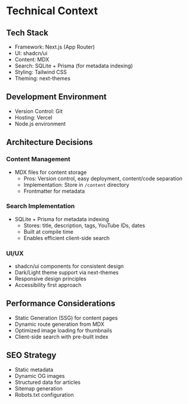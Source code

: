 # Technical Context

## Tech Stack
- Framework: Next.js (App Router)
- UI: shadcn/ui
- Content: MDX
- Search: SQLite + Prisma (for metadata indexing)
- Styling: Tailwind CSS
- Theming: next-themes

## Development Environment
- Version Control: Git
- Hosting: Vercel
- Node.js environment

## Architecture Decisions

### Content Management
- MDX files for content storage
  - Pros: Version control, easy deployment, content/code separation
  - Implementation: Store in `/content` directory
  - Frontmatter for metadata

### Search Implementation
- SQLite + Prisma for metadata indexing
  - Stores: title, description, tags, YouTube IDs, dates
  - Built at compile time
  - Enables efficient client-side search

### UI/UX
- shadcn/ui components for consistent design
- Dark/Light theme support via next-themes
- Responsive design principles
- Accessibility first approach

## Performance Considerations
- Static Generation (SSG) for content pages
- Dynamic route generation from MDX
- Optimized image loading for thumbnails
- Client-side search with pre-built index

## SEO Strategy
- Static metadata
- Dynamic OG images
- Structured data for articles
- Sitemap generation
- Robots.txt configuration